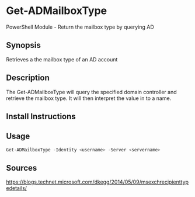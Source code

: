 # Get-ADMailboxType
PowerShell Module - Return the mailbox type by querying AD

## Synopsis
Retrieves a the mailbox type of an AD account

## Description
The Get-ADMailboxType will query the specified domain controller and retrieve the mailbox type. It will then interpret the value in to a name.

## Install Instructions

## Usage
```PowerShell
Get-ADMailboxType -Identity <username> -Server <servername>
```
## Sources
https://blogs.technet.microsoft.com/dkegg/2014/05/09/msexchrecipienttypedetails/
